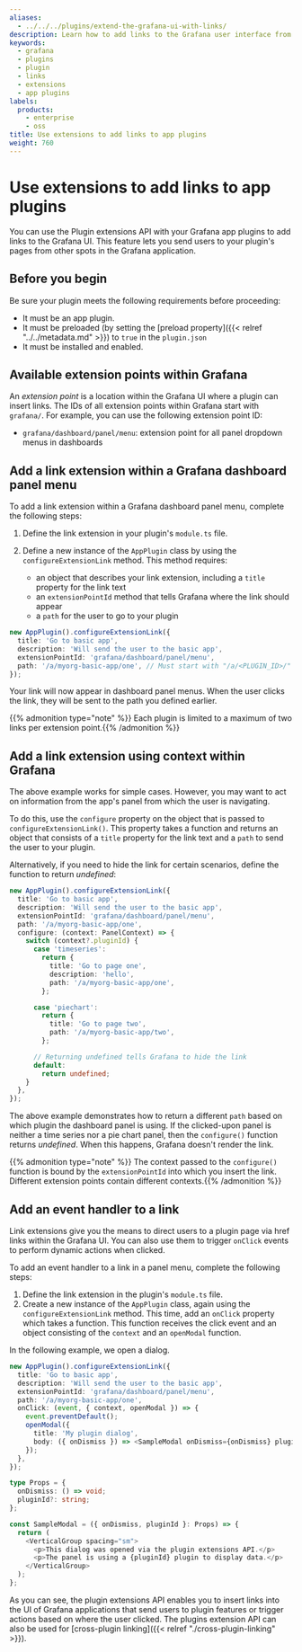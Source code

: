 ```yaml
---
aliases:
  - ../../../plugins/extend-the-grafana-ui-with-links/
description: Learn how to add links to the Grafana user interface from an app plugin
keywords:
  - grafana
  - plugins
  - plugin
  - links
  - extensions
  - app plugins
labels:
  products:
    - enterprise
    - oss
title: Use extensions to add links to app plugins
weight: 760
---
```


# Use extensions to add links to app plugins

You can use the Plugin extensions API with your Grafana app plugins to add links to the Grafana UI. This feature lets you send users to your plugin's pages from other spots in the Grafana application.

## Before you begin

Be sure your plugin meets the following requirements before proceeding:

- It must be an app plugin.
- It must be preloaded (by setting the [preload property]({{< relref "../../metadata.md" >}}) to `true` in the `plugin.json`
- It must be installed and enabled.

## Available extension points within Grafana

An _extension point_ is a location within the Grafana UI where a plugin can insert links. The IDs of all extension points within Grafana start with `grafana/`. For example, you can use the following extension point ID:

- `grafana/dashboard/panel/menu`: extension point for all panel dropdown menus in dashboards

## Add a link extension within a Grafana dashboard panel menu

To add a link extension within a Grafana dashboard panel menu, complete the following steps:

1. Define the link extension in your plugin's `module.ts` file.

1. Define a new instance of the `AppPlugin` class by using the `configureExtensionLink` method. This method requires:
   - an object that describes your link extension, including a `title` property for the link text
   - an `extensionPointId` method that tells Grafana where the link should appear
   - a `path` for the user to go to your plugin

```typescript
new AppPlugin().configureExtensionLink({
  title: 'Go to basic app',
  description: 'Will send the user to the basic app',
  extensionPointId: 'grafana/dashboard/panel/menu',
  path: '/a/myorg-basic-app/one', // Must start with "/a/<PLUGIN_ID>/"
});
```

Your link will now appear in dashboard panel menus. When the user clicks the link, they will be sent to the path you defined earlier.

{{% admonition type="note" %}} Each plugin is limited to a maximum of two links per extension point.{{%
/admonition %}}

## Add a link extension using context within Grafana

The above example works for simple cases. However, you may want to act on information from the app's panel from which the user is navigating.

To do this, use the `configure` property on the object that is passed to `configureExtensionLink()`. This property takes a function and returns an object that consists of a `title` property for the link text and a `path` to send the user to your plugin.

Alternatively, if you need to hide the link for certain scenarios, define the function to return _undefined_:

```typescript
new AppPlugin().configureExtensionLink({
  title: 'Go to basic app',
  description: 'Will send the user to the basic app',
  extensionPointId: 'grafana/dashboard/panel/menu',
  path: '/a/myorg-basic-app/one',
  configure: (context: PanelContext) => {
    switch (context?.pluginId) {
      case 'timeseries':
        return {
          title: 'Go to page one',
          description: 'hello',
          path: '/a/myorg-basic-app/one',
        };

      case 'piechart':
        return {
          title: 'Go to page two',
          path: '/a/myorg-basic-app/two',
        };

      // Returning undefined tells Grafana to hide the link
      default:
        return undefined;
    }
  },
});
```

The above example demonstrates how to return a different `path` based on which plugin the dashboard panel is using. If the clicked-upon panel is neither a time series nor a pie chart panel, then the `configure()` function returns _undefined_. When this happens, Grafana doesn't render the link.

{{% admonition type="note" %}} The context passed to the `configure()` function is bound by the `extensionPointId` into which you insert the link. Different extension points contain different contexts.{{%
/admonition %}}

## Add an event handler to a link

Link extensions give you the means to direct users to a plugin page via href links within the Grafana UI. You can also use them to trigger `onClick` events to perform dynamic actions when clicked.

To add an event handler to a link in a panel menu, complete the following steps:

1. Define the link extension in the plugin's `module.ts` file.
1. Create a new instance of the `AppPlugin` class, again using the `configureExtensionLink` method. This time, add an `onClick` property which takes a function. This function receives the click event and an object consisting of the `context` and an `openModal` function.

In the following example, we open a dialog.

```typescript
new AppPlugin().configureExtensionLink({
  title: 'Go to basic app',
  description: 'Will send the user to the basic app',
  extensionPointId: 'grafana/dashboard/panel/menu',
  path: '/a/myorg-basic-app/one',
  onClick: (event, { context, openModal }) => {
    event.preventDefault();
    openModal({
      title: 'My plugin dialog',
      body: ({ onDismiss }) => <SampleModal onDismiss={onDismiss} pluginId={context?.pluginId} />,
    });
  },
});

type Props = {
  onDismiss: () => void;
  pluginId?: string;
};

const SampleModal = ({ onDismiss, pluginId }: Props) => {
  return (
    <VerticalGroup spacing="sm">
      <p>This dialog was opened via the plugin extensions API.</p>
      <p>The panel is using a {pluginId} plugin to display data.</p>
    </VerticalGroup>
  );
};
```

As you can see, the plugin extensions API enables you to insert links into the UI of Grafana applications that send users to plugin features or trigger actions based on where the user clicked. The plugins extension API can also be used for [cross-plugin linking]({{< relref "./cross-plugin-linking" >}}).
